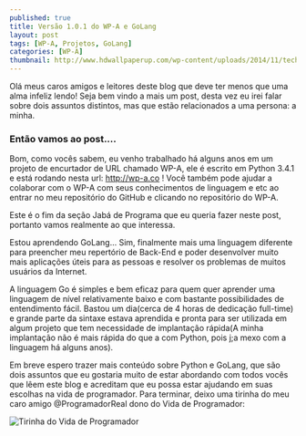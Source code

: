 ```yaml
---
published: true
title: Versão 1.0.1 do WP-A e GoLang
layout: post
tags: [WP-A, Projetos, GoLang]
categories: [WP-A]
thumbnail: http://www.hdwallpaperup.com/wp-content/uploads/2014/11/technology-programming-code-wallpaper-hd-680x425.jpg
---
```

Olá meus caros amigos e leitores deste blog que deve ter menos que uma alma infeliz lendo! Seja bem vindo a mais um post, desta vez eu irei falar sobre dois assuntos distintos, mas que estão relacionados a uma persona: a minha.

### Então vamos ao post....

Bom, como vocês sabem, eu venho trabalhado há alguns anos em um projeto de encurtador de URL chamado WP-A, ele é escrito em Python 3.4.1 e está rodando nesta url: http://wp-a.co ! Você também pode ajudar a colaborar com o WP-A com seus conhecimentos de linguagem e etc ao entrar no meu repositório do GitHub e clicando no repositório do WP-A.

Este é o fim da seção Jabá de Programa que eu queria fazer neste post, portanto vamos realmente ao que interessa.

Estou aprendendo GoLang... Sim, finalmente mais uma linguagem diferente para preencher meu repertório de Back-End e poder desenvolver muito mais aplicações úteis para as pessoas e resolver os problemas de muitos usuários da Internet.

A linguagem Go é simples e bem eficaz para quem quer aprender uma linguagem de nível relativamente baixo e com bastante possibilidades de entendimento fácil. Bastou um dia(cerca de 4 horas de dedicação full-time) e grande parte da sintaxe estava aprendida e pronta para ser utilizada em algum projeto que tem necessidade de implantação rápida(A minha implantação não é mais rápida do que a com Python, pois j;a mexo com a linguagem há alguns anos).

Em breve espero trazer mais conteúdo sobre Python e GoLang, que são dois assuntos que eu gostaria muito de estar abordando com todos vocês que lêem este blog e acreditam que eu possa estar ajudando em suas escolhas na vida de programador. Para terminar, deixo uma tirinha do meu caro amigo @ProgramadorReal dono do Vida de Programador:

![Tirinha do Vida de Programador](http://vidadeprogramador.com.br/uploads/2016/03/tirinha1542.png)
